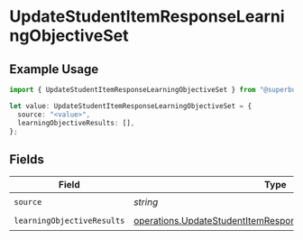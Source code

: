 # UpdateStudentItemResponseLearningObjectiveSet

## Example Usage

```typescript
import { UpdateStudentItemResponseLearningObjectiveSet } from "@superbuilders/powerpath/models/operations";

let value: UpdateStudentItemResponseLearningObjectiveSet = {
  source: "<value>",
  learningObjectiveResults: [],
};
```

## Fields

| Field                                                                                                                                        | Type                                                                                                                                         | Required                                                                                                                                     | Description                                                                                                                                  |
| -------------------------------------------------------------------------------------------------------------------------------------------- | -------------------------------------------------------------------------------------------------------------------------------------------- | -------------------------------------------------------------------------------------------------------------------------------------------- | -------------------------------------------------------------------------------------------------------------------------------------------- |
| `source`                                                                                                                                     | *string*                                                                                                                                     | :heavy_check_mark:                                                                                                                           | N/A                                                                                                                                          |
| `learningObjectiveResults`                                                                                                                   | [operations.UpdateStudentItemResponseLearningObjectiveResult](../../models/operations/updatestudentitemresponselearningobjectiveresult.md)[] | :heavy_check_mark:                                                                                                                           | N/A                                                                                                                                          |